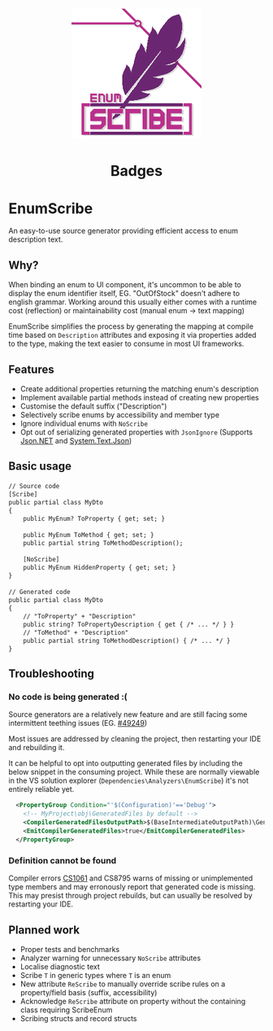 <h1 align="center">
    <img src="img/icon_256.png" />
</h1>

<h1 align="center">
    Badges
</h1>

# EnumScribe

An easy-to-use source generator providing efficient access to enum description text.

## Why?

When binding an enum to UI component, it's uncommon to be able to display the enum identifier itself, EG. "OutOfStock" doesn't adhere to english grammar. Working around this usually either comes with a runtime cost (reflection) or maintainability cost (manual enum -> text mapping)

EnumScribe simplifies the process by generating the mapping at compile time based on `Description` attributes and exposing it via properties added to the type, making the text easier to consume in most UI frameworks.

## Features

- Create additional properties returning the matching enum's description
- Implement available partial methods instead of creating new properties
- Customise the default suffix ("Description")
- Selectively scribe enums by accessibility and member type
- Ignore individual enums with `NoScribe`
- Opt out of serializing generated properties with `JsonIgnore` (Supports [Json.NET](https://www.newtonsoft.com/json) and [System.Text.Json](https://docs.microsoft.com/en-us/dotnet/api/system.text.json))

## Basic usage

```Csharp
// Source code
[Scribe]
public partial class MyDto
{
    public MyEnum? ToProperty { get; set; }

    public MyEnum ToMethod { get; set; }
    public partial string ToMethodDescription();

    [NoScribe]
    public MyEnum HiddenProperty { get; set; }
}

// Generated code
public partial class MyDto
{
    // "ToProperty" + "Description"
    public string? ToPropertyDescription { get { /* ... */ } }
    // "ToMethod" + "Description"
    public partial string ToMethodDescription() { /* ... */ }
}
```

## Troubleshooting

### No code is being generated :\(

Source generators are a relatively new feature and are still facing some intermittent teething issues (EG. [#49249](https://github.com/dotnet/roslyn/issues/49249))

Most issues are addressed by cleaning the project, then restarting your IDE and rebuilding it.

It can be helpful to opt into outputting generated files by including the below snippet in the consuming project. While these are normally viewable in the VS solution explorer (`Dependencies\Analyzers\EnumScribe`) it's not entirely reliable yet.

```xml
  <PropertyGroup Condition="'$(Configuration)'=='Debug'">
    <!-- MyProject\obj\GeneratedFiles by default -->
    <CompilerGeneratedFilesOutputPath>$(BaseIntermediateOutputPath)\GeneratedFiles</CompilerGeneratedFilesOutputPath>
    <EmitCompilerGeneratedFiles>true</EmitCompilerGeneratedFiles>
  </PropertyGroup>
```

### Definition cannot be found

Compiler errors [CS1061](https://docs.microsoft.com/en-us/dotnet/csharp/language-reference/compiler-messages/cs1061) and CS8795 warns of missing or unimplemented type members and may erronously report that generated code is missing. This may presist through project rebuilds, but can usually be resolved by restarting your IDE.

## Planned work

- Proper tests and benchmarks
- Analyzer warning for unnecessary `NoScribe` attributes
- Localise diagnostic text
- Scribe `T` in generic types where `T` is an enum
- New attribute `ReScribe` to manually override scribe rules on a property/field basis (suffix, accessibility)
- Acknowledge `ReScribe` attribute on property without the containing class requiring ScribeEnum
- Scribing structs and record structs
